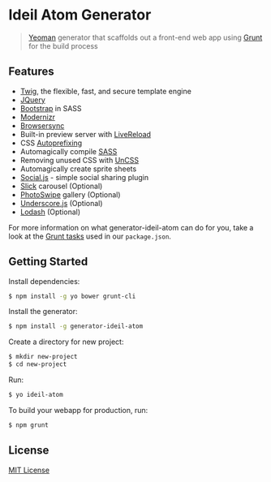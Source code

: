 # Ideil Atom Generator
> [Yeoman](http://yeoman.io/) generator that scaffolds out a front-end web app using [Grunt](http://gruntjs.com/) for the build process

## Features
- [Twig](http://twig.sensiolabs.org/), the flexible, fast, and secure template engine
- [JQuery](https://jquery.com/)
- [Bootstrap](http://getbootstrap.com/) in SASS
- [Modernizr](https://modernizr.com/)
- [Browsersync](https://www.browsersync.io/)
- Built-in preview server with [LiveReload](http://livereload.com/)
- CSS [Autoprefixing](https://github.com/postcss/autoprefixer/)
- Automagically compile [SASS](https://github.com/sindresorhus/grunt-sass)
- Removing unused CSS with [UnCSS](https://github.com/giakki/uncss)
- Automagically create sprite sheets
- [Social.js](https://github.com/ideil) - simple social sharing plugin
- [Slick](https://github.com/kenwheeler/slick/) carousel (Optional)
- [PhotoSwipe](http://photoswipe.com/) gallery (Optional)
- [Underscore.js](http://underscorejs.org/) (Optional)
- [Lodash](https://lodash.com/) (Optional)

For more information on what generator-ideil-atom can do for you, take a look at the [Grunt tasks](https://github.com/ideil/generator-ideil-atom/blob/master/generators/app/templates/_package.json) used in our `package.json`.

## Getting Started
Install dependencies:
```sh
$ npm install -g yo bower grunt-cli
```
Install the generator:
```sh
$ npm install -g generator-ideil-atom
```
Create a directory for new project:
```sh
$ mkdir new-project
$ cd new-project
```
Run:
```sh
$ yo ideil-atom
```
To build your webapp for production, run:
```sh
$ npm grunt
```
## License
[MIT License](https://en.wikipedia.org/wiki/MIT_License)
